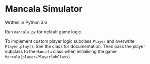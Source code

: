 # Mancala Simulator
Written in Python 3.6

Run `mancala.py` for default game logic.

To implement custom player logic subclass `Player` and overwrite `Player.play()`. See the class for documentation. Then pass the player subclass to the `Mancala` class when initialising the game `Mancala(player=PlayerSubClass)`.